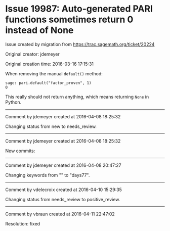 # Issue 19987: Auto-generated PARI functions sometimes return 0 instead of None

Issue created by migration from https://trac.sagemath.org/ticket/20224

Original creator: jdemeyer

Original creation time: 2016-03-16 17:15:31

When removing the manual `default()` method:

```
sage: pari.default("factor_proven", 1)
0
```

This really should not return anything, which means returning `None` in Python.


---

Comment by jdemeyer created at 2016-04-08 18:25:32

Changing status from new to needs_review.


---

Comment by jdemeyer created at 2016-04-08 18:25:32

New commits:


---

Comment by jdemeyer created at 2016-04-08 20:47:27

Changing keywords from "" to "days77".


---

Comment by vdelecroix created at 2016-04-10 15:29:35

Changing status from needs_review to positive_review.


---

Comment by vbraun created at 2016-04-11 22:47:02

Resolution: fixed
